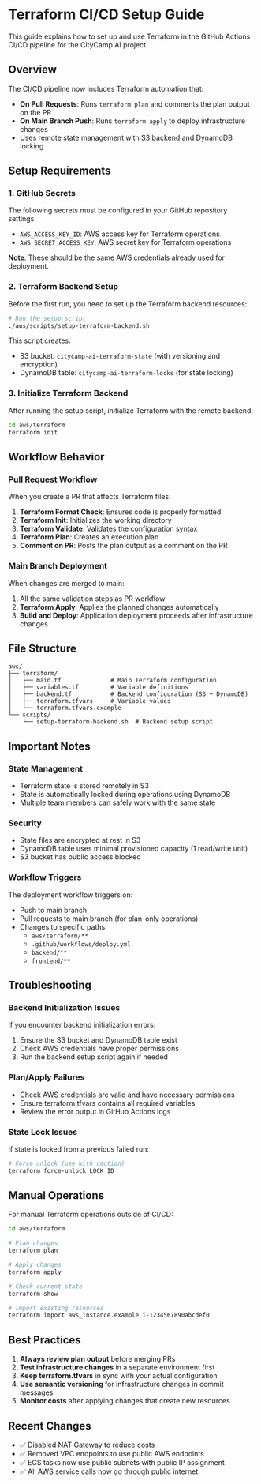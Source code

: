 # Terraform CI/CD Setup Guide

This guide explains how to set up and use Terraform in the GitHub Actions CI/CD pipeline for the CityCamp AI project.

## Overview

The CI/CD pipeline now includes Terraform automation that:
- **On Pull Requests**: Runs `terraform plan` and comments the plan output on the PR
- **On Main Branch Push**: Runs `terraform apply` to deploy infrastructure changes
- Uses remote state management with S3 backend and DynamoDB locking

## Setup Requirements

### 1. GitHub Secrets

The following secrets must be configured in your GitHub repository settings:

- `AWS_ACCESS_KEY_ID`: AWS access key for Terraform operations
- `AWS_SECRET_ACCESS_KEY`: AWS secret key for Terraform operations

**Note**: These should be the same AWS credentials already used for deployment.

### 2. Terraform Backend Setup

Before the first run, you need to set up the Terraform backend resources:

```bash
# Run the setup script
./aws/scripts/setup-terraform-backend.sh
```

This script creates:
- S3 bucket: `citycamp-ai-terraform-state` (with versioning and encryption)
- DynamoDB table: `citycamp-ai-terraform-locks` (for state locking)

### 3. Initialize Terraform Backend

After running the setup script, initialize Terraform with the remote backend:

```bash
cd aws/terraform
terraform init
```

## Workflow Behavior

### Pull Request Workflow

When you create a PR that affects Terraform files:

1. **Terraform Format Check**: Ensures code is properly formatted
2. **Terraform Init**: Initializes the working directory
3. **Terraform Validate**: Validates the configuration syntax
4. **Terraform Plan**: Creates an execution plan
5. **Comment on PR**: Posts the plan output as a comment on the PR

### Main Branch Deployment

When changes are merged to main:

1. All the same validation steps as PR workflow
2. **Terraform Apply**: Applies the planned changes automatically
3. **Build and Deploy**: Application deployment proceeds after infrastructure changes

## File Structure

```
aws/
├── terraform/
│   ├── main.tf              # Main Terraform configuration
│   ├── variables.tf         # Variable definitions
│   ├── backend.tf           # Backend configuration (S3 + DynamoDB)
│   ├── terraform.tfvars     # Variable values
│   └── terraform.tfvars.example
└── scripts/
    └── setup-terraform-backend.sh  # Backend setup script
```

## Important Notes

### State Management
- Terraform state is stored remotely in S3
- State is automatically locked during operations using DynamoDB
- Multiple team members can safely work with the same state

### Security
- State files are encrypted at rest in S3
- DynamoDB table uses minimal provisioned capacity (1 read/write unit)
- S3 bucket has public access blocked

### Workflow Triggers
The deployment workflow triggers on:
- Push to main branch
- Pull requests to main branch (for plan-only operations)
- Changes to specific paths:
  - `aws/terraform/**`
  - `.github/workflows/deploy.yml`
  - `backend/**`
  - `frontend/**`

## Troubleshooting

### Backend Initialization Issues
If you encounter backend initialization errors:

1. Ensure the S3 bucket and DynamoDB table exist
2. Check AWS credentials have proper permissions
3. Run the backend setup script again if needed

### Plan/Apply Failures
- Check AWS credentials are valid and have necessary permissions
- Ensure terraform.tfvars contains all required variables
- Review the error output in GitHub Actions logs

### State Lock Issues
If state is locked from a previous failed run:
```bash
# Force unlock (use with caution)
terraform force-unlock LOCK_ID
```

## Manual Operations

For manual Terraform operations outside of CI/CD:

```bash
cd aws/terraform

# Plan changes
terraform plan

# Apply changes
terraform apply

# Check current state
terraform show

# Import existing resources
terraform import aws_instance.example i-1234567890abcdef0
```

## Best Practices

1. **Always review plan output** before merging PRs
2. **Test infrastructure changes** in a separate environment first
3. **Keep terraform.tfvars** in sync with your actual configuration
4. **Use semantic versioning** for infrastructure changes in commit messages
5. **Monitor costs** after applying changes that create new resources

## Recent Changes

- ✅ Disabled NAT Gateway to reduce costs
- ✅ Removed VPC endpoints to use public AWS endpoints
- ✅ ECS tasks now use public subnets with public IP assignment
- ✅ All AWS service calls now go through public internet
